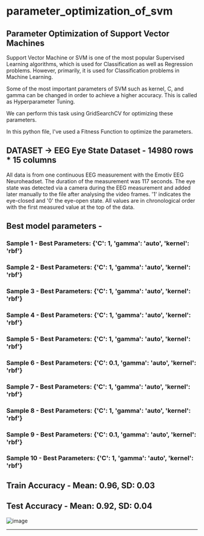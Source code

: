 # parameter_optimization_of_svm
## Parameter Optimization of Support Vector Machines
Support Vector Machine or SVM is one of the most popular Supervised Learning algorithms, which is used for Classification as well as Regression problems. However, primarily, it is used for Classification problems in Machine Learning.

Some of the most important parameters of SVM such as kernel, C, and gamma can be changed in order to achieve a higher accuracy. This is called as Hyperparameter Tuning.

We can perform this task using GridSearchCV for optimizing these parameters.

In this python file, I've used a Fitness Function to optimize the parameters.

## DATASET -> EEG Eye State Dataset - 14980 rows * 15 columns

All data is from one continuous EEG measurement with the Emotiv EEG Neuroheadset. The duration of the measurement was 117 seconds. The eye state was detected via a camera during the EEG measurement and added later manually to the file after analysing the video frames. '1' indicates the eye-closed and '0' the eye-open state. All values are in chronological order with the first measured value at the top of the data.

## Best model parameters - 
### Sample 1 - Best Parameters: {'C': 1, 'gamma': 'auto', 'kernel': 'rbf'}
### Sample 2 - Best Parameters: {'C': 1, 'gamma': 'auto', 'kernel': 'rbf'}
### Sample 3 - Best Parameters: {'C': 1, 'gamma': 'auto', 'kernel': 'rbf'}
### Sample 4 - Best Parameters: {'C': 1, 'gamma': 'auto', 'kernel': 'rbf'}
### Sample 5 - Best Parameters: {'C': 1, 'gamma': 'auto', 'kernel': 'rbf'}
### Sample 6 - Best Parameters: {'C': 0.1, 'gamma': 'auto', 'kernel': 'rbf'}
### Sample 7 - Best Parameters: {'C': 1, 'gamma': 'auto', 'kernel': 'rbf'}
### Sample 8 - Best Parameters: {'C': 1, 'gamma': 'auto', 'kernel': 'rbf'}
### Sample 9 - Best Parameters: {'C': 0.1, 'gamma': 'auto', 'kernel': 'rbf'} 
### Sample 10 - Best Parameters: {'C': 1, 'gamma': 'auto', 'kernel': 'rbf'} 
## Train Accuracy - Mean: 0.96, SD: 0.03
## Test Accuracy - Mean: 0.92, SD: 0.04
![image](https://user-images.githubusercontent.com/110338556/233210814-52950d35-5a0e-4715-9953-ca0d9182f73c.png)

*****************************************************************************************
